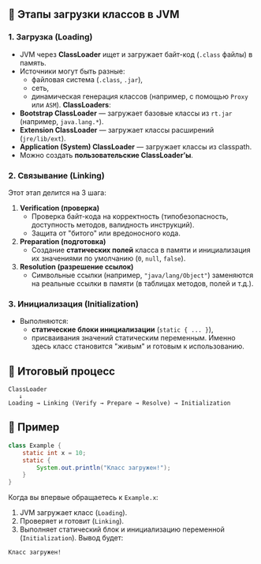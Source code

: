 ## 🔹 Этапы загрузки классов в JVM
### 1. **Загрузка (Loading)**
- JVM через **ClassLoader** ищет и загружает байт-код (`.class` файлы) в память.
- Источники могут быть разные:
    - файловая система (`.class`, `.jar`),
    - сеть,
    - динамическая генерация классов (например, с помощью `Proxy` или `ASM`).
**ClassLoaders**:
- **Bootstrap ClassLoader** — загружает базовые классы из `rt.jar` (например, `java.lang.*`).
- **Extension ClassLoader** — загружает классы расширений (`jre/lib/ext`).
- **Application (System) ClassLoader** — загружает классы из classpath.
- Можно создать **пользовательские ClassLoader’ы**.
### 2. **Связывание (Linking)**
Этот этап делится на 3 шага:
1. **Verification (проверка)**
    - Проверка байт-кода на корректность (типобезопасность, доступность методов, валидность инструкций).
    - Защита от "битого" или вредоносного кода.
2. **Preparation (подготовка)**
    - Создание **статических полей** класса в памяти и инициализация их значениями по умолчанию (`0`, `null`, `false`).
3. **Resolution (разрешение ссылок)**
    - Символьные ссылки (например, `"java/lang/Object"`) заменяются на реальные ссылки в памяти (в таблицах методов, полей и т.д.).
### 3. **Инициализация (Initialization)**
- Выполняются:
    - **статические блоки инициализации** (`static { ... }`),
    - присваивания значений статическим переменным.
Именно здесь класс становится "живым" и готовым к использованию.
## 🔹 Итоговый процесс
```
ClassLoader
   ↓
Loading → Linking (Verify → Prepare → Resolve) → Initialization
```
## 🔹 Пример
```java
class Example {
    static int x = 10;
    static { 
        System.out.println("Класс загружен!");
    }
}
```
Когда вы впервые обращаетесь к `Example.x`:
1. JVM загружает класс (`Loading`).
2. Проверяет и готовит (`Linking`).
3. Выполняет статический блок и инициализацию переменной (`Initialization`).
Вывод будет:
```
Класс загружен!
```